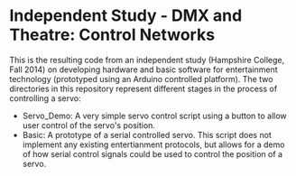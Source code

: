 Independent Study - DMX and Theatre: Control Networks
=====================================================
This is the resulting code from an independent study (Hampshire College, Fall 2014) on developing hardware and basic software for entertainment technology (prototyped using an Arduino controlled platform). The two directories in this repository represent different stages in the process of controlling a servo:

-	Servo_Demo: A very simple servo control script using a button to allow user control of the servo's position.
-	Basic: A prototype of a serial controlled servo. This script does not implement any existing entertianment protocols, but allows for a demo of how serial control signals could be used to control the position of a servo.